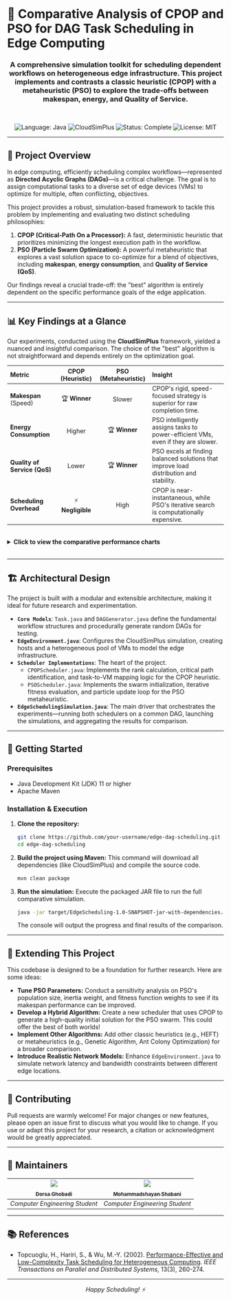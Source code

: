 # 🚦 Comparative Analysis of CPOP and PSO for DAG Task Scheduling in Edge Computing

<div align="center">



### A comprehensive simulation toolkit for scheduling dependent workflows on heterogeneous edge infrastructure. This project implements and contrasts a classic heuristic (CPOP) with a metaheuristic (PSO) to explore the trade-offs between makespan, energy, and Quality of Service.

<br>

<p>
  <img src="https://img.shields.io/badge/Language-Java_11+-F89820?style=for-the-badge&logo=java&logoColor=white" alt="Language: Java">
  <img src="https://img.shields.io/badge/Simulation-CloudSimPlus-1E90FF?style=for-the-badge" alt="CloudSimPlus">
  <img src="https://img.shields.io/badge/Status-Complete-28A745?style=for-the-badge" alt="Status: Complete">
  <img src="https://img.shields.io/badge/License-MIT-blue.svg?style=for-the-badge" alt="License: MIT">
</p>
</div>

---

## 🌟 Project Overview

In edge computing, efficiently scheduling complex workflows—represented as **Directed Acyclic Graphs (DAGs)**—is a critical challenge. The goal is to assign computational tasks to a diverse set of edge devices (VMs) to optimize for multiple, often conflicting, objectives.

This project provides a robust, simulation-based framework to tackle this problem by implementing and evaluating two distinct scheduling philosophies:

1.  **CPOP (Critical-Path On a Processor):** A fast, deterministic heuristic that prioritizes minimizing the longest execution path in the workflow.
2.  **PSO (Particle Swarm Optimization):** A powerful metaheuristic that explores a vast solution space to co-optimize for a blend of objectives, including **makespan**, **energy consumption**, and **Quality of Service (QoS)**.

Our findings reveal a crucial trade-off: the "best" algorithm is entirely dependent on the specific performance goals of the edge application.

---

## 📊 Key Findings at a Glance

Our experiments, conducted using the **CloudSimPlus** framework, yielded a nuanced and insightful comparison. The choice of the "best" algorithm is not straightforward and depends entirely on the optimization goal.

| Metric | CPOP (Heuristic) | PSO (Metaheuristic) | Insight |
| :--- | :---: | :---: | :--- |
| **Makespan** (Speed) | 🏆 **Winner** | Slower | CPOP's rigid, speed-focused strategy is superior for raw completion time. |
| **Energy Consumption** | Higher | 🏆 **Winner** | PSO intelligently assigns tasks to power-efficient VMs, even if they are slower. |
| **Quality of Service (QoS)** | Lower | 🏆 **Winner** | PSO excels at finding balanced solutions that improve load distribution and stability. |
| **Scheduling Overhead** | ⚡ **Negligible** | High | CPOP is near-instantaneous, while PSO's iterative search is computationally expensive. |

<br>

<details>
<summary><strong>Click to view the comparative performance charts</strong></summary>

| Makespan Comparison (Lower is Better) | Energy Comparison (Lower is Better) |
| :---: | :---: |
| <img src="/results/charts/makespan_comparison_ieee.png" alt="Makespan Comparison Chart"> | <img src="/results/charts/energy_comparison_ieee.png" alt="Energy Comparison Chart"> |

| QoS Comparison (Higher is Better) | Scalability (Lower is Better) |
| :---: | :---: |
| <img src="/results/charts/qos_comparison_ieee.png" alt="QoS Comparison Chart"> | <img src="/results/charts/scalability_analysis_ieee.png" alt="Scalability Chart"> |

</details>

<br>

---

## 🏗️ Architectural Design

The project is built with a modular and extensible architecture, making it ideal for future research and experimentation.

-   **`Core Models`**: `Task.java` and `DAGGenerator.java` define the fundamental workflow structures and procedurally generate random DAGs for testing.
-   **`EdgeEnvironment.java`**: Configures the CloudSimPlus simulation, creating hosts and a heterogeneous pool of VMs to model the edge infrastructure.
-   **`Scheduler Implementations`**: The heart of the project.
    -   `CPOPScheduler.java`: Implements the rank calculation, critical path identification, and task-to-VM mapping logic for the CPOP heuristic.
    -   `PSOScheduler.java`: Implements the swarm initialization, iterative fitness evaluation, and particle update loop for the PSO metaheuristic.
-   **`EdgeSchedulingSimulation.java`**: The main driver that orchestrates the experiments—running both schedulers on a common DAG, launching the simulations, and aggregating the results for comparison.

---

## 🚀 Getting Started

### Prerequisites
*   Java Development Kit (JDK) 11 or higher
*   Apache Maven

### Installation & Execution

1.  **Clone the repository:**
    ```bash
    git clone https://github.com/your-username/edge-dag-scheduling.git
    cd edge-dag-scheduling
    ```

2.  **Build the project using Maven:**
    This command will download all dependencies (like CloudSimPlus) and compile the source code.
    ```bash
    mvn clean package
    ```

3.  **Run the simulation:**
    Execute the packaged JAR file to run the full comparative simulation.
    ```bash
    java -jar target/EdgeScheduling-1.0-SNAPSHOT-jar-with-dependencies.jar
    ```
    The console will output the progress and final results of the comparison.

---

## 🧪 Extending This Project

This codebase is designed to be a foundation for further research. Here are some ideas:

-   **Tune PSO Parameters:** Conduct a sensitivity analysis on PSO's population size, inertia weight, and fitness function weights to see if its makespan performance can be improved.
-   **Develop a Hybrid Algorithm:** Create a new scheduler that uses CPOP to generate a high-quality initial solution for the PSO swarm. This could offer the best of both worlds!
-   **Implement Other Algorithms:** Add other classic heuristics (e.g., HEFT) or metaheuristics (e.g., Genetic Algorithm, Ant Colony Optimization) for a broader comparison.
-   **Introduce Realistic Network Models:** Enhance `EdgeEnvironment.java` to simulate network latency and bandwidth constraints between different edge locations.

---

## 🤝 Contributing

Pull requests are warmly welcome! For major changes or new features, please open an issue first to discuss what you would like to change. If you use or adapt this project for your research, a citation or acknowledgment would be greatly appreciated.

---

## 👤 Maintainers

| [<img src="https://avatars.githubusercontent.com/u/81723821?v=4" width="100px;"/><br /><sub>Dorsa Ghobadi</sub>](https://github.com/dorsaaaa) | [<img src="https://avatars.githubusercontent.com/u/61823522?v=4" width="100px;"/><br /><sub>Mohammadshayan Shabani</sub>](https://github.com/shayanshabani) |
| :---: | :---: |
| *Computer Engineering Student* | *Computer Engineering Student* |

---

## 📚 References

-   Topcuoglu, H., Hariri, S., & Wu, M.-Y. (2002). [Performance-Effective and Low-Complexity Task Scheduling for Heterogeneous Computing](https://doi.org/10.1109/71.877944). *IEEE Transactions on Parallel and Distributed Systems*, 13(3), 260-274.

---

<div align="center">
  <em>Happy Scheduling! ⚡</em>
</div>
